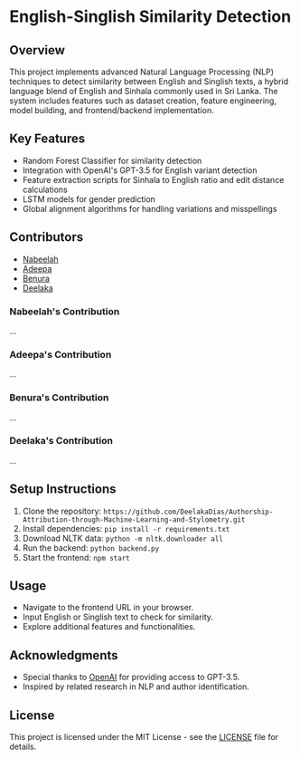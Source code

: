 # English-Singlish Similarity Detection

## Overview
This project implements advanced Natural Language Processing (NLP) techniques to detect similarity between English and Singlish texts, a hybrid language blend of English and Sinhala commonly used in Sri Lanka. The system includes features such as dataset creation, feature engineering, model building, and frontend/backend implementation.

## Key Features
- Random Forest Classifier for similarity detection
- Integration with OpenAI's GPT-3.5 for English variant detection
- Feature extraction scripts for Sinhala to English ratio and edit distance calculations
- LSTM models for gender prediction
- Global alignment algorithms for handling variations and misspellings

## Contributors
- [Nabeelah](https://github.com/NabeelahF)
- [Adeepa](https://github.com/cipherdragon)
- [Benura](https://github.com/Benura2020)
- [Deelaka](https://github.com/DeelakaDias)

### Nabeelah's Contribution
...

### Adeepa's Contribution
...

### Benura's Contribution
...

### Deelaka's Contribution
...

## Setup Instructions
1. Clone the repository: `https://github.com/DeelakaDias/Authorship-Attribution-through-Machine-Learning-and-Stylometry.git`
2. Install dependencies: `pip install -r requirements.txt`
3. Download NLTK data: `python -m nltk.downloader all`
4. Run the backend: `python backend.py`
5. Start the frontend: `npm start`

## Usage
- Navigate to the frontend URL in your browser.
- Input English or Singlish text to check for similarity.
- Explore additional features and functionalities.

## Acknowledgments
- Special thanks to [OpenAI](https://openai.com) for providing access to GPT-3.5.
- Inspired by related research in NLP and author identification.

## License
This project is licensed under the MIT License - see the [LICENSE](LICENSE) file for details.
